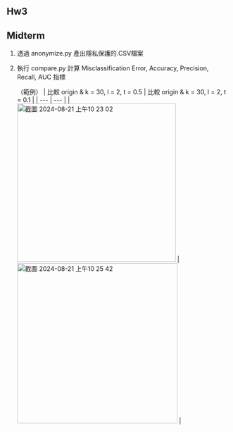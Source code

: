
## Hw3

## Midterm

1. 透過 anonymize.py 產出隱私保護的.CSV檔案

2. 執行 compare.py 計算 Misclassification Error, Accuracy, Precision, Recall, AUC 指標

   （範例）
   | 比較 origin & k = 30, l = 2, t = 0.5 | 比較 origin & k = 30, l = 2, t = 0.1 |
   | --- | --- |
   | <img width="360" alt="截圖 2024-08-21 上午10 23 02" src="https://github.com/user-attachments/assets/9a4d6771-9391-4cbd-8e3c-5f8fe7880ffe"> | <img width="364" alt="截圖 2024-08-21 上午10 25 42" src="https://github.com/user-attachments/assets/0cc4e776-622e-45e6-b82c-10e67da559e4"> |


